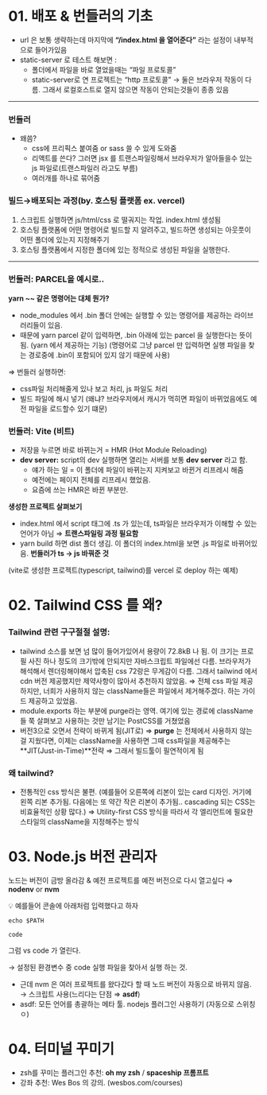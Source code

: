 # 01. 배포 & 번들러의 기초

- url 은 보통 생략하는데 마지막에 **“/index.html 을 열어준다”** 라는 설정이 내부적으로 들어가있음
- static-server 로 테스트 해보면 :
  - 폴더에서 파일을 바로 열었을때는 “파일 프로토콜”
  - static-server로 연 프로젝트는 “http 프로토콜”
    → 둘은 브라우저 작동이 다름. 그래서 로컬호스트로 열지 않으면 작동이 안되는것들이 종종 있음

---

### 번들러

- 왜씀?
  - css에 프리픽스 붙여줌 or sass 쓸 수 있게 도와줌
  - 리액트를 쓴다? 그러면 jsx 를 트랜스파일링해서 브라우저가 알아들을수 있는 js 파일로(트랜스파일러 라고도 부름)
  - 여러개를 하나로 묶어줌

### 빌드→배포되는 과정(by. 호스팅 플랫폼 ex. vercel)

1. 스크립트 실행하면 js/html/css 로 떨궈지는 작업. index.html 생성됨
2. 호스팅 플랫폼에 어떤 명령어로 빌드할 지 알려주고, 빌드하면 생성되는 아웃풋이 어떤 폴더에 있는지 지정해주기
3. 호스팅 플랫폼에서 지정한 폴더에 있는 정적으로 생성된 파일을 실행한다.

---

### 번들러: PARCEL을 예시로..

**yarn ~~ 같은 명령어는 대체 뭔가?**

- node_modules 에서 .bin 폴더 안에는 실행할 수 있는 명령어를 제공하는 라이브러리들이 있음.
- 때문에 yarn parcel 같이 입력하면, .bin 아래에 있는 parcel 을 실행한다는 뜻이 됨.
  (yarn 에서 제공하는 기능)
  (명령어로 그냥 parcel 만 입력하면 실행 파일을 찾는 경로중에 .bin이 포함되어 있지 않기 때문에 사용)

⇒ 번들러 실행하면:

- css파일 처리해줄게 있나 보고 처리, js 파일도 처리
- 빌드 파일에 해시 넣기 (왜냐? 브라우저에서 캐시가 먹히면 파일이 바뀌었음에도 예전 파일을 로드할수 있기 떄문)

### 번들러: Vite (비트)

- 저장을 누르면 바로 바뀌는거 = HMR (Hot Module Reloading)
- **dev server:** script의 dev 실행하면 열리는 서버를 보통 **dev server** 라고 함.
  - 얘가 하는 일 = 이 폴더에 파일이 바뀌는지 지켜보고 바뀐거 리프레시 해줌
  - 예전에는 페이지 전체를 리프레시 했었음.
  - 요즘에 쓰는 HMR은 바뀐 부분만.

**생성한 프로젝트 살펴보기**

- index.html 에서 script 태그에 .ts 가 있는데, ts파일은 브라우저가 이해할 수 있는 언어가 아님 ⇒ **트랜스파일링 과정 필요함**
- yarn build 하면 dist 폴더 생김. 이 폴더의 index.html을 보면 .js 파일로 바뀌어있음. **번들러가 ts → js 바꿔준 것**

(vite로 생성한 프로젝트(typescript, tailwind)를 vercel 로 deploy 하는 예제)

# 02. Tailwind CSS 를 왜?

### Tailwind 관련 구구절절 설명:

- tailwind 소스를 보면 넘 많이 들어가있어서 용량이 72.8kB 나 됨. 이 크기는 프로필 사진 하나 정도의 크기밖에 안되지만 자바스크립트 파일에선 다름. 브라우저가 해석해서 렌더링해야해서 압축된 css 72랑은 무게감이 다름. 그래서 tailwind 에서 cdn 버전 제공했지만 제약사항이 많아서 추천하지 않았음. ⇒ 전체 css 파일 제공하지만, 너희가 사용하지 않는 className들은 파일에서 제거해주겠다. 하는 가이드 제공하고 있었음.
- module.exports 하는 부분에 purge라는 영역. 여기에 있는 경로에 className들 쭉 살펴보고 사용하는 것만 남기는 PostCSS를 거쳤었음
- 버전3으로 오면서 전략이 바뀌게 됨(JIT로)
  ⇒ **purge** 는 전체에서 사용하지 않는걸 지웠다면, 이제는 className을 사용하면 그때 css파일을 제공해주는 **JIT(Just-in-Time)**전략
  ⇒ 그래서 빌드툴이 필연적이게 됨

### 왜 tailwind?

- 전통적인 css 방식은 불편. (예를들어 오른쪽에 리본이 있는 card 디자인. 거기에 왼쪽 리본 추가됨. 다음에는 또 약간 작은 리본이 추가됨.. cascading 되는 CSS는 비효율적인 상황 많다.)
  ⇒ Utility-first CSS 방식을 따라서 각 엘리먼트에 필요한 스타일의 className을 지정해주는 방식

# 03. Node.js 버전 관리자

노드는 버전이 금방 올라감 & 예전 프로젝트를 예전 버전으로 다시 열고싶다
⇒ **nodenv** or **nvm**

<aside>
💡 예를들어 콘솔에 아래처럼 입력했다고 하자

`echo $PATH`

`code`

그럼 vs code 가 열린다.

→ 설정된 환경변수 중 code 실행 파일을 찾아서 실행 하는 것.

</aside>

- 근데 nvm 은 여러 프로젝트를 왔다갔다 할 때 노드 버전이 자동으로 바뀌지 않음. → 스크립트 사용(느리다는 단점 ⇒ **asdf**)
- asdf: 모든 언어를 총괄하는 메타 툴. nodejs 플러그인 사용하기 (자동으로 스위칭 ㅇ)

# 04. 터미널 꾸미기

- zsh를 꾸미는 플러그인 추천: **oh my zsh** / **spaceship 프롬프트**
- 강좌 추천: Wes Bos 의 강의. (wesbos.com/courses)

